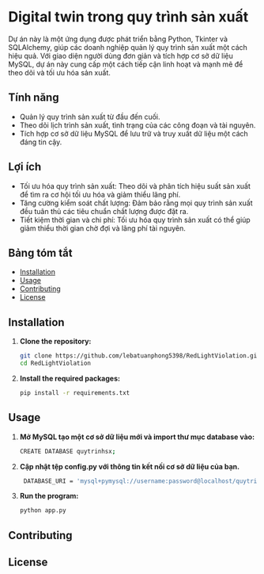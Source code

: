 # Digital twin trong quy trình sản xuất
Dự án này là một ứng dụng được phát triển bằng Python, Tkinter và SQLAlchemy, giúp các doanh nghiệp quản lý quy trình sản xuất một cách hiệu quả. Với giao diện người dùng đơn giản và tích hợp cơ sở dữ liệu MySQL, dự án này cung cấp một cách tiếp cận linh hoạt và mạnh mẽ để theo dõi và tối ưu hóa sản xuất.

## Tính năng
- Quản lý quy trình sản xuất từ đầu đến cuối.
- Theo dõi lịch trình sản xuất, tình trạng của các công đoạn và tài nguyên.
- Tích hợp cơ sở dữ liệu MySQL để lưu trữ và truy xuất dữ liệu một cách đáng tin cậy.
## Lợi ích
- Tối ưu hóa quy trình sản xuất: Theo dõi và phân tích hiệu suất sản xuất để tìm ra cơ hội tối ưu hóa và giảm thiểu lãng phí.
- Tăng cường kiểm soát chất lượng: Đảm bảo rằng mọi quy trình sản xuất đều tuân thủ các tiêu chuẩn chất lượng được đặt ra.
- Tiết kiệm thời gian và chi phí: Tối ưu hóa quy trình sản xuất có thể giúp giảm thiểu thời gian chờ đợi và lãng phí tài nguyên.
## Bảng tóm tắt

- [Installation](#installation)
- [Usage](#usage)
- [Contributing](#contributing)
- [License](#license)

## Installation

1. **Clone the repository:**

    ```bash
    git clone https://github.com/lebatuanphong5398/RedLightViolation.git
    cd RedLightViolation
    ```

2. **Install the required packages:**

    ```bash
    pip install -r requirements.txt
    ```

## Usage
1. **Mở MySQL tạo một cơ sở dữ liệu mới và import thư mục database vào:**
    ```bash
    CREATE DATABASE quytrinhsx;
    ```
2. **Cập nhật tệp config.py với thông tin kết nối cơ sở dữ liệu của bạn.**
   ```bash
    DATABASE_URI = 'mysql+pymysql://username:password@localhost/quytrinhsx'
    ```
3. **Run the program:**

    ```bash
    python app.py
    ```



## Contributing


## License
